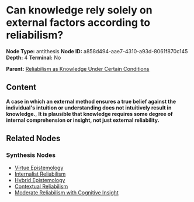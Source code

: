 # Can knowledge rely solely on external factors according to reliabilism?

**Node Type:** antithesis
**Node ID:** a858d494-aae7-4310-a93d-8061f870c145
**Depth:** 4
**Terminal:** No

**Parent:** [Reliabilism as Knowledge Under Certain Conditions](reliabilism-as-knowledge-under-certain-conditions-synthesis-77af00c0-e794-463c-b722-809f562dd13f.md)

## Content

**A case in which an external method ensures a true belief against the individual's intuition or understanding does not intuitively result in knowledge.**, **It is plausible that knowledge requires some degree of internal comprehension or insight, not just external reliability.**

## Related Nodes

### Synthesis Nodes

- [Virtue Epistemology](virtue-epistemology-synthesis-a1bb58b8-e6f4-4161-b825-c9cea51a1f5a.md)
- [Internalist Reliabilism](internalist-reliabilism-synthesis-15621585-e959-4cb8-9581-5f7227d54c8f.md)
- [Hybrid Epistemology](hybrid-epistemology-synthesis-3dabed93-f821-4cfb-8823-1c94e167a494.md)
- [Contextual Reliabilism](contextual-reliabilism-synthesis-32cfc72f-aacc-44de-b2e2-800cb0e2c996.md)
- [Moderate Reliabilism with Cognitive Insight](moderate-reliabilism-with-cognitive-insight-synthesis-3c852fa1-3dc6-4444-bee6-80d1a6792d7c.md)
